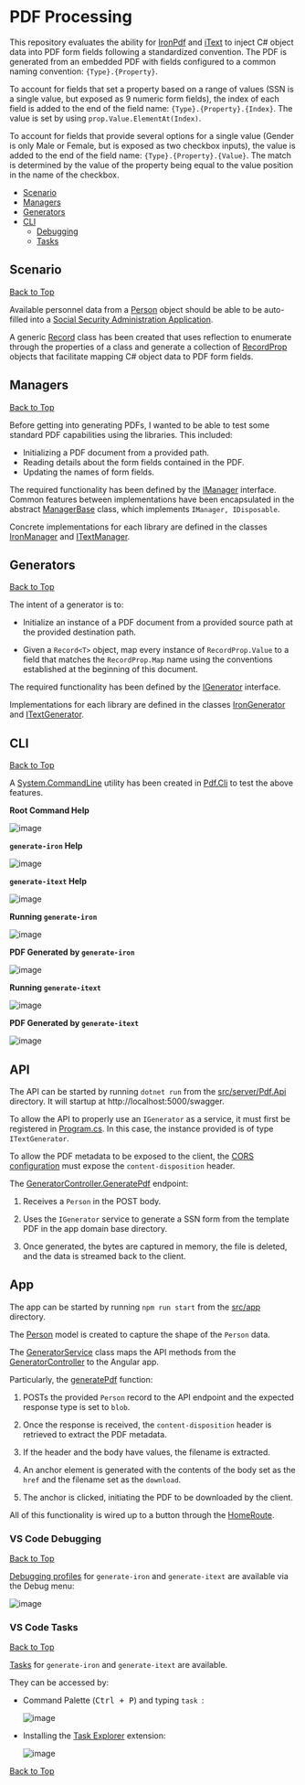 # PDF Processing

This repository evaluates the ability for [IronPdf](https://ironpdf.com/) and [iText](https://itextpdf.com/) to inject C# object data into PDF form fields following a standardized convention. The PDF is generated from an embedded PDF with fields configured to a common naming convention: `{Type}.{Property}`.

To account for fields that set a property based on a range of values (SSN is a single value, but exposed as 9 numeric form fields), the index of each field is added to the end of the field name: `{Type}.{Property}.{Index}`. The value is set by using `prop.Value.ElementAt(Index)`.

To account for fields that provide several options for a single value (Gender is only Male or Female, but is exposed as two checkbox inputs), the value is added to the end of the field name: `{Type}.{Property}.{Value}`. The match is determined by the value of the property being equal to the value position in the name of the checkbox.

* [Scenario](#scenario)
* [Managers](#managers)
* [Generators](#generators)
* [CLI](#cli)
    * [Debugging](#vs-code-debugging)
    * [Tasks](#vs-code-tasks)

## Scenario
[Back to Top](#pdf-processing)

Available personnel data from a [Person](./src/server/Pdf.Models/Person.cs) object should be able to be auto-filled into a [Social Security Administration Application](./src/server/Pdf.Processor/files/ssn.pdf).

A generic [Record](./src/server/Pdf.Models/Record.cs) class has been created that uses reflection to enumerate through the properties of a class and generate a collection of [RecordProp](./src/server/Pdf.Models/RecordProp.cs) objects that facilitate mapping C# object data to PDF form fields.

## Managers
[Back to Top](#pdf-processing)

Before getting into generating PDFs, I wanted to be able to test some standard PDF capabilities using the libraries. This included:

* Initializing a PDF document from a provided path.
* Reading details about the form fields contained in the PDF.
* Updating the names of form fields.

The required functionality has been defined by the [IManager](./src/server/Pdf.Processor/Manager/IManager.cs) interface. Common features between implementations have been encapsulated in the abstract [ManagerBase](./src/server/Pdf.Processor/Manager/ManagerBase.cs) class, which implements `IManager, IDisposable`.

Concrete implementations for each library are defined in the classes [IronManager](./src/server/Pdf.Processor/Manager/IronManager.cs) and [ITextManager](./src/server/Pdf.Processor/Manager/ITextManager.cs).

## Generators
[Back to Top](#pdf-processing)

The intent of a generator is to:

* Initialize an instance of a PDF document from a provided source path at the provided destination path.

* Given a `Record<T>` object, map every instance of `RecordProp.Value` to a field that matches the `RecordProp.Map` name using the conventions established at the beginning of this document.

The required functionality has been defined by the [IGenerator](./src/server/Pdf.Processor/Generator/IGenerator.cs) interface.

Implementations for each library are defined in the classes [IronGenerator](./src/server/Pdf.Processor/Generator/IronGenerator.cs) and [ITextGenerator](./src/server/Pdf.Processor/Generator/ITextGenerator.cs).

## CLI
[Back to Top](#pdf-processing)

A [System.CommandLine](https://docs.microsoft.com/en-us/dotnet/standard/commandline/) utility has been created in [Pdf.Cli](./src/server/Pdf.Cli/Commands.cs) to test the above features.

**Root Command Help**  

![image](https://user-images.githubusercontent.com/14102723/181103643-f353f0fd-50dd-43ce-984b-8d4fe1e3bc8d.png)

**`generate-iron` Help**  

![image](https://user-images.githubusercontent.com/14102723/181103732-a612e402-7887-4f17-b1bf-0040ffcb00ac.png)

**`generate-itext` Help**  

![image](https://user-images.githubusercontent.com/14102723/181103808-d04abe88-2118-4632-a2a9-48e0bd698ce6.png)

**Running `generate-iron`**  

![image](https://user-images.githubusercontent.com/14102723/181104165-9aa10da0-ba0d-4902-ac3c-f774ce7e7253.png)

**PDF Generated by `generate-iron`**  

![image](https://user-images.githubusercontent.com/14102723/181104603-4e40eca0-2c6f-4e21-9128-6c5ef7c26097.png)

**Running `generate-itext`**  

![image](https://user-images.githubusercontent.com/14102723/181104817-7fd93f4a-f94e-4a2b-99c1-6ccc9277038f.png)

**PDF Generated by `generate-itext`**  

![image](https://user-images.githubusercontent.com/14102723/181104992-88f18080-b704-48ba-aca7-c832c5589ff2.png)

## API

The API can be started by running `dotnet run` from the [src/server/Pdf.Api](./src/server/Pdf.Api/) directory. It will startup at http://localhost:5000/swagger.

To allow the API to properly use an `IGenerator` as a service, it must first be registered in [Program.cs](./src/server/Pdf.Api/Program.cs#L9). In this case, the instance provided is of type `ITextGenerator`.

To allow the PDF metadata to be exposed to the client, the [CORS configuration](./src/server/Pdf.Api/Extensions/ConfigurationExtensions.cs#L33) must expose the `content-disposition` header.

The [GeneratorController.GeneratePdf](./src/server/Pdf.Api/Controllers/GeneratorController.cs#L17) endpoint:

1. Receives a `Person` in the POST body.

2. Uses the `IGenerator` service to generate a SSN form from the template PDF in the app domain base directory.

3. Once generated, the bytes are captured in memory, the file is deleted, and the data is streamed back to the client.

## App

The app can be started by running `npm run start` from the [src/app](./src/app/) directory.

The [Person](./src/app/src/app/models/person.ts) model is created to capture the shape of the `Person` data.

The [GeneratorService](./src/app/src/app/services/generator.service.ts) class maps the API methods from the [GeneratorController](./src/server/Pdf.Api/Controllers/GeneratorController.cs) to the Angular app.

Particularly, the [generatePdf](./src/app/src/app/services/generator.service.ts#L25) function:

1. POSTs the provided `Person` record to the API endpoint and the expected response type is set to `blob`.

2. Once the response is received, the `content-disposition` header is retrieved to extract the PDF metadata.

3. If the header and the body have values, the filename is extracted.

4. An anchor element is generated with the contents of the body set as the `href` and the filename set as the `download`.

5. The anchor is clicked, initiating the PDF to be downloaded by the client.

All of this functionality is wired up to a button through the [HomeRoute](./src/app/src/app/routes/home.route.ts).

### VS Code Debugging
[Back to Top](#pdf-processing)

[Debugging profiles](./.vscode/launch.json) for `generate-iron` and `generate-itext` are available via the Debug menu:

![image](https://user-images.githubusercontent.com/14102723/181105340-52285341-4355-4d22-8024-c754a74eba07.png)

### VS Code Tasks
[Back to Top](#pdf-processing)

[Tasks](./.vscode/tasks.json) for `generate-iron` and `generate-itext` are available.

They can be accessed by:

* Command Palette (<kbd>Ctrl + P</kbd>) and typing `task `:  

    ![image](https://user-images.githubusercontent.com/14102723/181105713-4fb73e24-bd77-4532-8d7f-14768f455fff.png)

* Installing the [Task Explorer](https://marketplace.visualstudio.com/items?itemName=spmeesseman.vscode-taskexplorer) extension:  

    ![image](https://user-images.githubusercontent.com/14102723/181105903-7b8acdd9-bc4f-410a-a67c-218f0e3aa8b9.png)

[Back to Top](#pdf-processing)